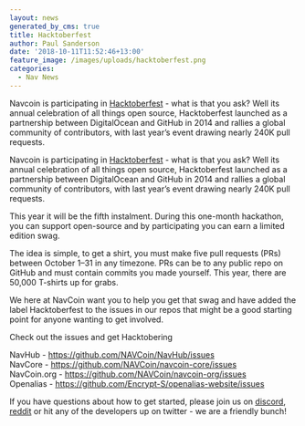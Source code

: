 ```yaml
---
layout: news
generated_by_cms: true
title: Hacktoberfest
author: Paul Sanderson
date: '2018-10-11T11:52:46+13:00'
feature_image: /images/uploads/hacktoberfest.png
categories:
  - Nav News
---
```

Navcoin is participating in [Hacktoberfest](https://hacktoberfest.digitalocean.com/) - what is that you ask? Well its annual celebration of all things open source, Hacktoberfest launched as a partnership between DigitalOcean and GitHub in 2014 and rallies a global community of contributors, with last year’s event drawing nearly 240K pull requests.

<!--more-->

Navcoin is participating in [Hacktoberfest](https://hacktoberfest.digitalocean.com/) - what is that you ask? Well its annual celebration of all things open source, Hacktoberfest launched as a partnership between DigitalOcean and GitHub in 2014 and rallies a global community of contributors, with last year’s event drawing nearly 240K pull requests.

This year it will be the fifth instalment. During this one-month hackathon, you can support open-source and by participating you can earn a limited edition swag.

The idea is simple, to get a shirt, you must make five pull requests (PRs) between October 1–31 in any timezone. PRs can be to any public repo on GitHub and must contain commits you made yourself.  This year, there are 50,000 T-shirts up for grabs.

We here at NavCoin want you to help you get that swag and have added the label Hacktoberfest to the issues in our repos that might be a good starting point for anyone wanting to get involved.

Check out the issues and get Hacktobering

NavHub - <https://github.com/NAVCoin/NavHub/issues>\
NavCore - <https://github.com/NAVCoin/navcoin-core/issues>\
NavCoin.org - <https://github.com/NAVCoin/navcoin-org/issues>\
Openalias - <https://github.com/Encrypt-S/openalias-website/issues>

If you have questions about how to get started, please join us on [discord](https://discord.gg/y4Vu9jw), [reddit](https://www.reddit.com/r/NavCoin) or hit any of the developers up on twitter - we are a friendly bunch!
